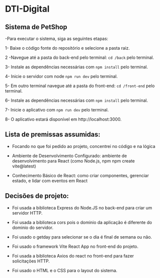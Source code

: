 # DTI-Digital

## Sistema de PetShop  

-Para executar o sistema, siga as seguintes etapas:

1- Baixe o código fonte do repositório e selecione a pasta raiz.

2 -Navegue até a pasta do back-end pelo terminal: `cd /back` pelo terminal.

3- Instale as dependências necessárias com `npm install` pelo terminal.

4- Inicie o servidor com node `npm run dev` pelo terminal.

5- Em outro terminal navegue até a pasta do front-end: `cd /front-end` pelo terminal.

6- Instale as dependências necessárias com `npm install` pelo terminal.

7- Inicie o aplicativo com `npm run dev` pelo terminal.

8- O aplicativo estará disponível em http://localhost:3000.

 ## Lista de premissas assumidas:
- Focando no que foi pedido ao projeto, concentrei no código e na lógica
  
- Ambiente de Desenvolvimento Configurado: ambiente de desenvolvimento para React (como Node.js, npm npm create vite@latest)

- Conhecimento Básico de React: como criar componentes, gerenciar estado, e lidar com eventos em React



## Decisões de projeto: 

- Foi usada a biblioteca Express do Node.JS no back-end para criar um servidor HTTP.

- Foi usada a biblioteca cors pois o dominio da aplicação é diferente do dominio do servidor.

- Foi usado o getday para selecionar se o dia é final de semana ou não.

- Foi usado o framework Vite React App no front-end do projeto.

- Foi usada a biblioteca Axios do react no front-end para fazer solicitações HTTP.

- Foi usado o HTML e o CSS para o layout do sistema.
